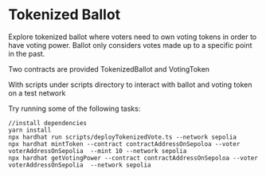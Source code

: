 # Tokenized Ballot

Explore tokenized ballot where voters need to own
voting tokens in order to have voting power.  Ballot
only considers votes made up to a specific point 
in the past.  

Two contracts are provided TokenizedBallot and VotingToken

With scripts under scripts directory to interact with 
ballot and voting token on a test network

Try running some of the following tasks:

```shell
//install dependencies
yarn install 
npx hardhat run scripts/deployTokenizedVote.ts --network sepolia
npx hardhat mintToken --contract contractAddressOnSepoloa --voter voterAddressOnSepolia  --mint 10 --network sepolia
npx hardhat getVotingPower --contract contractAddressOnSepoloa --voter voterAddressOnSepolia  --network sepolia
```
